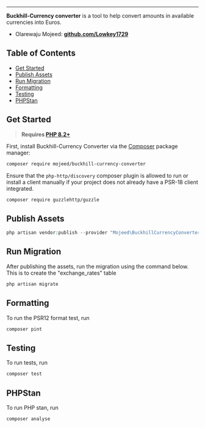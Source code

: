 ------
**Buckhill-Currency converter** is a tool to help convert amounts in available currencies into Euros.

- Olarewaju Mojeed: **[github.com/Lowkey1729](https://github.com/Lowkey1729)**

## Table of Contents
- [Get Started](#get-started)
- [Publish Assets](#publish-assets)
- [Run Migration](#run-migration)
- [Formatting](#formatting)
- [Testing](#testing)
- [PHPStan](#phpstan)

## Get Started

> **Requires [PHP 8.2+](https://php.net/releases/)**

First, install Buckhill-Currency Converter via the [Composer](https://getcomposer.org/) package manager:

```bash
composer require mojeed/buckhill-currency-converter
```

Ensure that the `php-http/discovery` composer plugin is allowed to run or install a client manually if your project does not already have a PSR-18 client integrated.
```bash
composer require guzzlehttp/guzzle
```

## Publish Assets

```php
php artisan vendor:publish --provider "Mojeed\BuckhillCurrencyConverter\Providers\BuckhillCurrencyConverterServiceProvider"
```

## Run Migration
After publishing the assets, run the migration using the command below.
This is to create the "exchange_rates" table
```php
php artisan migrate
```
## Formatting
To run the PSR12 format test, run
```bash
composer pint
```

## Testing
To run tests, run
```bash
composer test
```

## PHPStan
To run PHP stan, run
```bash
composer analyse
```


